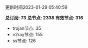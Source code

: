 更新时间2023-01-29 05:40:59

**总订阅: 73**
**总节点: 2338**
**有效节点: 316**
- trojan节点: 35
- v2ray节点: 155
- ss节点: 126
